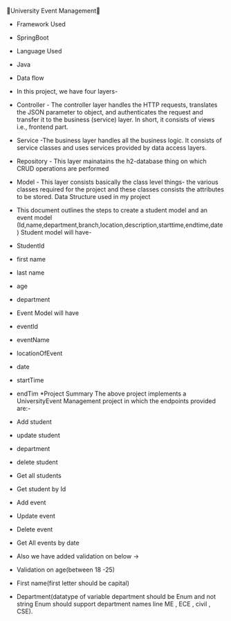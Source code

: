 👤University Event Management🎉
* Framework Used
* SpringBoot
* Language Used
* Java
* Data flow
* In this project, we have four layers-

* Controller - The controller layer handles the HTTP requests, translates the JSON parameter to object, and authenticates the request and transfer it to the business (service) layer. In short, it consists of views i.e., frontend part.
* Service -The business layer handles all the business logic. It consists of service classes and uses services provided by data access layers.
* Repository - This layer mainatains the h2-database thing on which CRUD operations are performed
* Model - This layer consists basically the class level things- the various classes required for the project and these classes consists the attributes to be stored.
Data Structure used in my project
* This document outlines the steps to create a student model and an event model (Id,name,department,branch,location,description,starttime,endtime,date) Student model will have-

* StudentId
* first name
* last name
* age
* department
* Event Model will have

* eventId
* eventName
* locationOfEvent
* date
* startTime
* endTim
*Project Summary
The above project implements a UniversityEvent Management project in which the endpoints provided are:-

* Add student
* update student
* department
* delete student
* Get all students
* Get student by Id
* Add event
* Update event
* Delete event
* Get All events by date
* Also we have added validation on below ->

* Validation on age(between 18 -25)
* First name(first letter should be capital)
* Department(datatype of variable department should be Enum and not string Enum should support department names line ME , ECE , civil , CSE).
